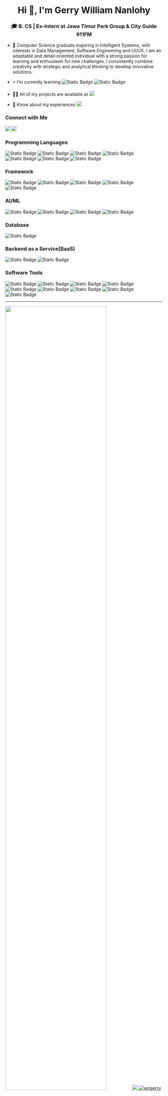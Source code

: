 <h1 align="center">Hi 👋, I'm Gerry William Nanlohy</h1>
<h3 align="center">🎓 B. CS | Ex-Intern at Jawa Timur Park Group & City Guide 911FM</h3>

- 🌱 Computer Science graduate majoring in Intelligent Systems, with interests in Data Management, Software Engineering and UI/UX. I am an adaptable and detail-oriented individual with a strong passion for learning and enthusiasm for new challenges. I consistently combine creativity with strategic and analytical thinking to develop innovative solutions.

- ⚡ I’m currently learning ![Static Badge](https://img.shields.io/badge/C%2B%2B-00599C?style=for-the-badge&logo=c%2B%2B&labelColor=black) ![Static Badge](https://img.shields.io/badge/.net-512BD4?style=for-the-badge&logo=.net&labelColor=black)

- 👨‍💻 All of my projects are available at  [![](https://img.shields.io/badge/MyCV-D14836?style=for-the-badge&logoColor=white)](https://drive.google.com/file/d/14G8eO_T3hY9GW1ve8icMEbpOWu8somjc/view?usp=sharing)

- 📄 Know about my experiences   [![](https://img.shields.io/badge/MyPortfolio-D14836?style=for-the-badge&logoColor=white)](https://drive.google.com/file/d/1EgBQ_QqjisvHnpmIcBQQiyjxmQmtcVqD/view?usp=sharing)

<h3 align="left">Connect with Me</h3>

[![](https://img.shields.io/badge/Gmail-D14836?style=for-the-badge&logo=gmail&logoColor=white)](mailto:nanlohygerry@gmail.com) [![](https://img.shields.io/badge/LinkedIn-0077B5?style=for-the-badge&logo=linkedin&logoColor=white)](https://www.linkedin.com/in/gerrywilliamnanlohy/)

<h3 align="left">Programming Languages</h3>

![Static Badge](https://img.shields.io/badge/C-A8B9CC?style=for-the-badge&logo=c&labelColor=black) ![Static Badge](https://img.shields.io/badge/C%2B%2B-00599C?style=for-the-badge&logo=c%2B%2B&labelColor=black) ![Static Badge](https://img.shields.io/badge/HTML-E34F26?style=for-the-badge&logo=html5&labelColor=black) ![Static Badge](https://img.shields.io/badge/CSS-663399?style=for-the-badge&logo=css&labelColor=black) ![Static Badge](https://img.shields.io/badge/Javascript-F7DF1E?style=for-the-badge&logo=javascript&labelColor=black) ![Static Badge](https://img.shields.io/badge/Typescript-3178C6?style=for-the-badge&logo=typescript&labelColor=black) ![Static Badge](https://img.shields.io/badge/Python-3776AB?style=for-the-badge&logo=python&labelColor=black)

<h3 align="left">Framework</h3>

![Static Badge](https://img.shields.io/badge/laravel-FF2D20?style=for-the-badge&logo=laravel&labelColor=black) ![Static Badge](https://img.shields.io/badge/ionic-3880FF?style=for-the-badge&logo=ionic&labelColor=black) ![Static Badge](https://img.shields.io/badge/bootstrap-7952B3?style=for-the-badge&logo=bootstrap&labelColor=black) ![Static Badge](https://img.shields.io/badge/angular-0F0F11?style=for-the-badge&logo=angular&labelColor=black) ![Static Badge](https://img.shields.io/badge/.net-512BD4?style=for-the-badge&logo=.net&labelColor=black)

<h3 align="left">AI/ML</h3>

![Static Badge](https://img.shields.io/badge/tensorflow-FF6F00?style=for-the-badge&logo=tensorflow&labelColor=black) ![Static Badge](https://img.shields.io/badge/pytorch-EE4C2C?style=for-the-badge&logo=pytorch&labelColor=black) ![Static Badge](https://img.shields.io/badge/pandas-150458?style=for-the-badge&logo=pandas&labelColor=black) ![Static Badge](https://img.shields.io/badge/scikit-learn-F7931E?style=for-the-badge&logo=scikit-learn&labelColor=black)

<h3 align="left">Database</h3>

![Static Badge](https://img.shields.io/badge/Mysql-4479A1?style=for-the-badge&logo=Mysql&labelColor=black)

<h3 align="left">Backend as a Service(BaaS)</h3>

![Static Badge](https://img.shields.io/badge/firebase-DD2C00?style=for-the-badge&logo=firebase&labelColor=black) ![Static Badge](https://img.shields.io/badge/heroku-430098?style=for-the-badge&logo=heroku&labelColor=black)

<h3 align="left">Software Tools</h3>

![Static Badge](https://img.shields.io/badge/jira-0052CC?style=for-the-badge&logo=jira&labelColor=black) ![Static Badge](https://img.shields.io/badge/notion-000000?style=for-the-badge&logo=notion&labelColor=black) ![Static Badge](https://img.shields.io/badge/diagrams.net-F08705?style=for-the-badge&logo=diagrams.net&labelColor=black) ![Static Badge](https://img.shields.io/badge/canva-00C4CC?style=for-the-badge&logo=canva&labelColor=black) ![Static Badge](https://img.shields.io/badge/figma-F24E1E?style=for-the-badge&logo=figma&labelColor=black) ![Static Badge](https://img.shields.io/badge/googleanalytics-E37400?style=for-the-badge&logo=googleanalytics&labelColor=black) ![Static Badge](https://img.shields.io/badge/googlecolab-F9AB00?style=for-the-badge&logo=googlecolab&labelColor=black) ![Static Badge](https://img.shields.io/badge/googlesheets-34A853?style=for-the-badge&logo=googlesheets&labelColor=black) ![Static Badge](https://img.shields.io/badge/jupyter-F37626?style=for-the-badge&logo=jupyter&labelColor=black)

<hr>
 <a href="https://github.com/hygerry">
 <img height=80% widht=80% src="https://github-readme-stats.vercel.app/api/top-langs?username=wngerry&show_icons=true&theme=tokyonight">
 <img src="https://github-readme-stats.vercel.app/api?username=wngerry&show_icons=true&theme=tokyonight">
   <img src="https://github-readme-stats.vercel.app/api?username=wngerry&show_icons=true&locale=en" alt="wngerry" />
   <img src="https://github-readme-streak-stats.herokuapp.com/?user=wngerry&" alt="wngerry" />
 </a>
 </p>
<hr>
